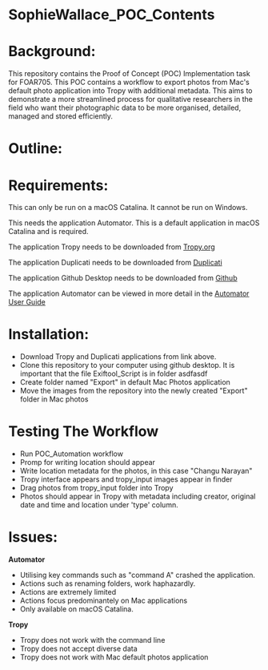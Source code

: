 # SophieWallace_POC_Contents


# Background:


This repository contains the Proof of Concept (POC) Implementation task for FOAR705. This POC contains a workflow to export photos from Mac's default photo application into Tropy with additional metadata. This aims to demonstrate a more streamlined process for qualitative researchers in the field who want their photographic data to be more organised, detailed, managed and stored efficiently.


# Outline:


# Requirements:
This can only be run on a macOS Catalina. It cannot be run on Windows.

This needs the application Automator. This is a default application in macOS Catalina and is required.

The application Tropy needs to be downloaded from [Tropy.org](https://tropy.org/download/mac)

The application Duplicati needs to be downloaded from [Duplicati](https://updates.duplicati.com/beta/duplicati-2.0.4.23_beta_2019-07-14.dmg)

The application Github Desktop needs to be downloaded from [Github](https://central.github.com/deployments/desktop/desktop/latest/darwin)

The application Automator can be viewed in more detail in the [Automator User Guide](https://support.apple.com/en-au/guide/automator/welcome/mac)

# Installation:


* Download Tropy and Duplicati applications from link above.
* Clone this repository to your computer using github desktop. It is important that the file Exiftool_Script is in folder asdfasdf
* Create folder named "Export" in default Mac Photos application
* Move the images from the repository into the newly created "Export" folder in Mac photos



# Testing The Workflow

* Run POC_Automation workflow
* Promp for writing location should appear
* Write location metadata for the photos, in this case "Changu Narayan"
* Tropy interface appears and tropy_input images appear in finder
* Drag photos from tropy_input folder into Tropy 
* Photos should appear in Tropy with metadata including creator, original date and time and location under 'type' column.


# Issues:

**Automator**
* Utilising key commands such as "command A" crashed the application. 
* Actions such as renaming folders, work haphazardly.
* Actions are extremely limited 
* Actions focus predominantely on Mac applications
* Only available on macOS Catalina.

**Tropy**
* Tropy does not work with the command line
* Tropy does not accept diverse data
* Tropy does not work with Mac default photos application
